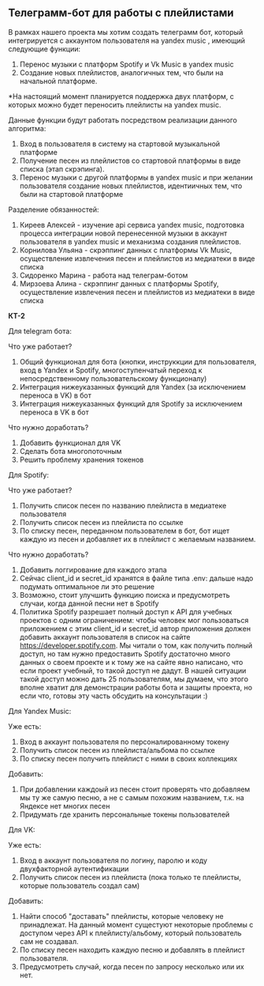 ## **Телеграмм-бот для работы с плейлистами**

В рамках нашего проекта мы хотим создать телеграмм бот, который интегрируется с аккаунтом пользователя на yandex music , имеющий следующие функции:
1. Перенос музыки c платформ Spotify и Vk Music в yandex music
2. Создание новых плейлистов, аналогичных тем, что были на начальной платформе. 

*На настоящий момент планируется поддержка двух платформ, с которых можно будет переносить плейлисты на yandex music.

Данные функции будут работать посредством реализации данного алгоритма:

1. Вход в пользователя в систему на стартовой музыкальной платформе
2. Получение песен из плейлистов со стартовой платформы в виде списка (этап скрэпинга).
3. Перенос музыки с другой платформы в yandex music и при желании пользователя создание новых плейлистов, идентиичных тем, что были на стартовой платформе


Разделение обязанностей:
1. Киреев Алексей - изучение api сервиса yandex music, подготовка процесса интеграции новой перенесенной музыки в аккаунт пользователя в yandex music и механизма создания плейлистов.
2. Корнилова Ульяна - скрэппинг данных с платформы Vk Music, осуществление извлечения песен и плейлистов из медиатеки в виде списка
3. Сидоренко Марина - работа над телеграм-ботом
4. Мирзоева Алина - скрэппинг данных с платформы Spotify, осуществление извлечения песен и плейлистов из медиатеки в виде списка


**КТ-2**

Для telegram бота:

Что уже работает?

 1. Общий функционал для бота (кнопки, инструккции для пользователя, вход в Yandex и Spotify, многоступенчатый переход к непосредственному пользовательскому функционалу)
 2. Интеграция нижеуказанных функций для Yandex (за исключением переноса в VK) в бот
 3. Интеграция нижеуказанных функций для Spotify за исключением переноса в VK в бот


Что нужно доработать?

 1. Добавить функционал для VK
 2. Сделать бота многопоточным
 3. Решить проблему хранения токенов
    
Для Spotify:

Что уже работает?

 1. Получить список песен по названию плейлиста в медиатеке пользователя
 2. Получить список песен из плейлиста по ссылке
 3. По списку песен, переданном пользователем в бот, бот ищет каждую из песен и добавляет их в плейлист с желаемым названием.


Что нужно доработать?

 1. Добавить логгирование для каждого этапа
 2. Сейчас client_id и secret_id хранятся в файле типа .env: дальше надо подумать оптимальное ли это решение
 3. Возможно, стоит улучшить функцию поиска и предусмотреть случаи, когда данной песни нет в Spotify
 4. Политика Spotify разрешает полный доступ к API для учебных проектов с одним ограничением: чтобы человек мог пользоваться приложением с этим client_id и secret_id автор приложения должен добавить аккаунт пользователя в список на сайте https://developer.spotify.com. Мы читали о том, как получить полный доступ, но там нужно предоставить Spotify достаточно много данных о своем проекте и к тому же на сайте явно написано, что если проект учебный, то такой доступ не дадут. В нашей ситуации такой доступ  можно дать 25 пользователям, мы думаем, что этого вполне хватит для демонстрации работы бота и защиты проекта, но если что, готовы эту часть обсудить на консультации :)

Для Yandex Music:

Уже есть:

1. Вход в аккаунт пользователя по персоналированному токену
2. Получить список песен из плейлиста/альбома по ссылке
3. По списку песен получить плейлист с ними в своих коллекциях

Добавить:

1. При добавлении каждоый из песен стоит проверять что добавляем мы ту же самую песню, а не с самым похожим названием, т.к. на Яндексе нет многих песен
2. Придумать где хранить персональные токены пользователей



Для VK:

Уже есть:

1. Вход в аккаунт пользователя по логину, паролю и коду двухфакторной аутентификации
2. Получить список песен из плейлиста (пока только те плейлисты, которые пользователь создал сам)

Добавить:

1. Найти способ "доставать" плейлисты, которые человеку не принадлежат. На данный момент сущестуют некоторые проблемы с доступом через API к плейлисту/альбому, который пользователь сам не создавал.
2. По списку песен находить каждую песню и добавлять в плейлист пользователя.
3. Предусмотреть случай, когда песен по запросу несколько или их нет.

